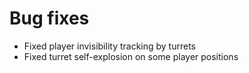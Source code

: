 # Bug fixes
* Fixed player invisibility tracking by turrets
* Fixed turret self-explosion on some player positions 